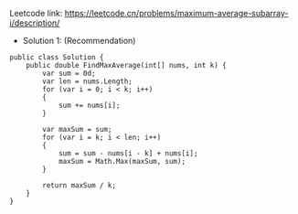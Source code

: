 Leetcode link: https://leetcode.cn/problems/maximum-average-subarray-i/description/ 

- Solution 1: (Recommendation)
```
public class Solution {
    public double FindMaxAverage(int[] nums, int k) {
        var sum = 0d;
        var len = nums.Length;
        for (var i = 0; i < k; i++)
        {
            sum += nums[i];
        }

        var maxSum = sum;
        for (var i = k; i < len; i++)
        {
            sum = sum - nums[i - k] + nums[i];
            maxSum = Math.Max(maxSum, sum);
        }

        return maxSum / k;
    }
}
```
